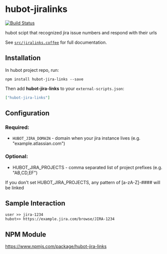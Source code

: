 # hubot-jiralinks

[![Build Status](https://travis-ci.org/bdashrad/hubot-jiralinks.svg)](https://travis-ci.org/bdashrad/hubot-jiralinks/)

hubot scipt that recognized jira issue numbers and respond with their urls

See [`src/jiralinks.coffee`](src/jiralinks.coffee) for full documentation.

## Installation

In hubot project repo, run:

`npm install hubot-jira-links --save`

Then add **hubot-jira-links** to your `external-scripts.json`:

```json
["hubot-jira-links"]
```

## Configuration
### Required:
* `HUBOT_JIRA_DOMAIN` - domain when your jira instance lives (e.g. "example.atlassian.com")
### Optional:
* HUBOT_JIRA_PROJECTS - comma separated list of project prefixes (e.g. "AB,CD,EF")

If you don't set HUBOT_JIRA_PROJECTS, any pattern of [a-zA-Z]-#### will be linked

## Sample Interaction

```
user >> jira-1234
hubot>> https://example.jira.com/browse/JIRA-1234
```

## NPM Module

https://www.npmjs.com/package/hubot-jira-links
